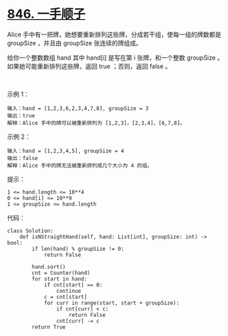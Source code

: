 # [846. 一手顺子](https://leetcode.cn/problems/hand-of-straights/)

Alice 手中有一把牌，她想要重新排列这些牌，分成若干组，使每一组的牌数都是 groupSize ，并且由 groupSize 张连续的牌组成。

给你一个整数数组 hand 其中 hand[i] 是写在第 i 张牌，和一个整数 groupSize 。如果她可能重新排列这些牌，返回 true ；否则，返回 false 。

 

示例 1：
```
输入：hand = [1,2,3,6,2,3,4,7,8], groupSize = 3
输出：true
解释：Alice 手中的牌可以被重新排列为 [1,2,3]，[2,3,4]，[6,7,8]。
```
示例 2：
```
输入：hand = [1,2,3,4,5], groupSize = 4
输出：false
解释：Alice 手中的牌无法被重新排列成几个大小为 4 的组。
```

提示：
```
1 <= hand.length <= 10**4
0 <= hand[i] <= 10**9
1 <= groupSize <= hand.length
```

代码：
```python3
class Solution:
    def isNStraightHand(self, hand: List[int], groupSize: int) -> bool:
        if len(hand) % groupSize != 0:
            return False
        
        hand.sort()
        cnt = Counter(hand)
        for start in hand:
            if cnt[start] == 0:
                continue
            c = cnt[start]
            for curr in range(start, start + groupSize):
                if cnt[curr] < c:
                    return False
                cnt[curr] -= c
        return True
```